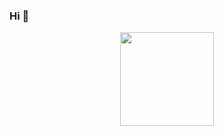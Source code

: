 ### Hi 👋

<div id="header" align="center">
  <img src="https://giphy.com/embed/26gspipWnu59srmM0" width="150"/>
</div>

